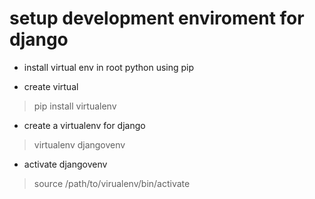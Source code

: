 # setup development enviroment for django
* install virtual env in root python using pip

* create virtual
> pip install virtualenv
* create a virtualenv for django

> virtualenv djangovenv

* activate djangovenv

> source /path/to/virualenv/bin/activate
